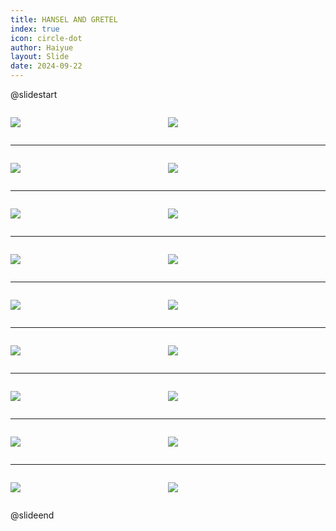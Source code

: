 ```yaml
---
title: HANSEL AND GRETEL
index: true
icon: circle-dot
author: Haiyue
layout: Slide
date: 2024-09-22
---
```

 
@slidestart

<div style="display:flex">
<div style="flex:1">

![](https://raw.githubusercontent.com/yclord/reading/refs/heads/master/english/Level-R/HANSEL%20AND%20GRETEL/001.webp)
</div>
<div style="flex:1">

![](https://raw.githubusercontent.com/yclord/reading/refs/heads/master/english/Level-R/HANSEL%20AND%20GRETEL/002.webp)
</div>
</div>

---

<div style="display:flex">
<div style="flex:1">

![](https://raw.githubusercontent.com/yclord/reading/refs/heads/master/english/Level-R/HANSEL%20AND%20GRETEL/003.webp)
</div>
<div style="flex:1">

![](https://raw.githubusercontent.com/yclord/reading/refs/heads/master/english/Level-R/HANSEL%20AND%20GRETEL/004.webp)
</div>
</div>

---

<div style="display:flex">
<div style="flex:1">

![](https://raw.githubusercontent.com/yclord/reading/refs/heads/master/english/Level-R/HANSEL%20AND%20GRETEL/005.webp)
</div>
<div style="flex:1">

![](https://raw.githubusercontent.com/yclord/reading/refs/heads/master/english/Level-R/HANSEL%20AND%20GRETEL/006.webp)
</div>
</div>

---

<div style="display:flex">
<div style="flex:1">

![](https://raw.githubusercontent.com/yclord/reading/refs/heads/master/english/Level-R/HANSEL%20AND%20GRETEL/007.webp)
</div>
<div style="flex:1">

![](https://raw.githubusercontent.com/yclord/reading/refs/heads/master/english/Level-R/HANSEL%20AND%20GRETEL/008.webp)
</div>
</div>

---

<div style="display:flex">
<div style="flex:1">

![](https://raw.githubusercontent.com/yclord/reading/refs/heads/master/english/Level-R/HANSEL%20AND%20GRETEL/009.webp)
</div>
<div style="flex:1">

![](https://raw.githubusercontent.com/yclord/reading/refs/heads/master/english/Level-R/HANSEL%20AND%20GRETEL/010.webp)
</div>
</div>

---

<div style="display:flex">
<div style="flex:1">

![](https://raw.githubusercontent.com/yclord/reading/refs/heads/master/english/Level-R/HANSEL%20AND%20GRETEL/011.webp)
</div>
<div style="flex:1">

![](https://raw.githubusercontent.com/yclord/reading/refs/heads/master/english/Level-R/HANSEL%20AND%20GRETEL/012.webp)
</div>
</div>

---

<div style="display:flex">
<div style="flex:1">

![](https://raw.githubusercontent.com/yclord/reading/refs/heads/master/english/Level-R/HANSEL%20AND%20GRETEL/013.webp)
</div>
<div style="flex:1">

![](https://raw.githubusercontent.com/yclord/reading/refs/heads/master/english/Level-R/HANSEL%20AND%20GRETEL/014.webp)
</div>
</div>

---

<div style="display:flex">
<div style="flex:1">

![](https://raw.githubusercontent.com/yclord/reading/refs/heads/master/english/Level-R/HANSEL%20AND%20GRETEL/015.webp)
</div>
<div style="flex:1">

![](https://raw.githubusercontent.com/yclord/reading/refs/heads/master/english/Level-R/HANSEL%20AND%20GRETEL/016.webp)
</div>
</div>

---

<div style="display:flex">
<div style="flex:1">

![](https://raw.githubusercontent.com/yclord/reading/refs/heads/master/english/Level-R/HANSEL%20AND%20GRETEL/017.webp)
</div>
<div style="flex:1">

![](https://raw.githubusercontent.com/yclord/reading/refs/heads/master/english/Level-R/HANSEL%20AND%20GRETEL/018.webp)
</div>
</div>

@slideend